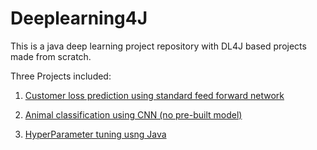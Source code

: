 # Deeplearning4J
This is a java deep learning project repository with DL4J based projects made from scratch.

Three Projects included:

1) [Customer loss prediction using standard feed forward network](https://github.com/rahul-raj/Deeplearning4J/blob/master/src/main/java/DeepLearning4j.java)

2) [Animal classification using CNN (no pre-built model)](https://github.com/rahul-raj/Deeplearning4J/blob/master/src/main/java/AnimalClassifier.java)

3) [HyperParameter tuning usng Java](https://github.com/rahul-raj/Deeplearning4J/blob/master/src/main/java/HyperParamTuning.java)
